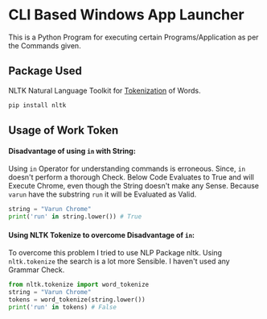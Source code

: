 # CLI Based Windows App Launcher

This is a Python Program for executing certain Programs/Application as per the Commands given.

## Package Used

NLTK Natural Language Toolkit for [Tokenization](https://www.nltk.org/#some-simple-things-you-can-do-with-nltk) of Words.

```cmd
pip install nltk
```

## Usage of Work Token
#### Disadvantage of using ```in``` with String:
Using ```in``` Operator for understanding commands is erroneous. Since, ```in``` doesn't perform a thorough Check.
Below Code Evaluates to True and will Execute Chrome, even though the String doesn't make any Sense. Because ```varun``` have the substring ```run``` it will be Evaluated as Valid.
```python
string = "Varun Chrome"
print('run' in string.lower()) # True
```
#### Using NLTK Tokenize to overcome Disadvantage of ```in```:
To overcome this problem I tried to use NLP Package nltk. Using ```nltk.tokenize``` the search is a lot more Sensible. I haven't used any Grammar Check.
```python
from nltk.tokenize import word_tokenize
string = "Varun Chrome"
tokens = word_tokenize(string.lower())
print('run' in tokens) # False
```

